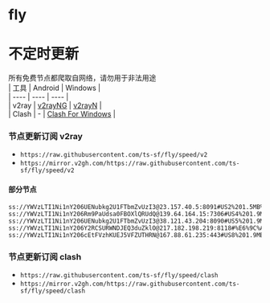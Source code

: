 # fly
# 不定时更新
所有免费节点都爬取自网络，请勿用于非法用途  
|  工具  | Android  | Windows  |  
|  ----  | ----   | ----  |  
| v2ray  | [v2rayNG](https://github.com/2dust/v2rayNG/releases) | [v2rayN](https://github.com/2dust/v2rayN/releases) |  
| Clash  | - | [Clash For Windows](https://github.com/2dust/clashN/releases) | 
  
### 节点更新订阅  v2ray
- `https://raw.githubusercontent.com/ts-sf/fly/speed/v2`  
- `https://mirror.v2gh.com/https://raw.githubusercontent.com/ts-sf/fly/speed/v2`  

#### 部分节点  
``` 
ss://YWVzLTI1Ni1nY206UENubkg2U1FTbmZvUzI3@23.157.40.5:8091#US2%201.5MB%2Fs
ss://YWVzLTI1Ni1nY206Rm9PaUdsa0FBOXlQRUdQ@139.64.164.15:7306#US4%201.9MB%2Fs
ss://YWVzLTI1Ni1nY206UENubkg2U1FTbmZvUzI3@38.121.43.204:8090#US5%201.9MB%2Fs
ss://YWVzLTI1Ni1nY206Y2RCSURWNDJEQ3duZklO@217.182.198.219:8118#%E6%9C%AA%E7%9F%A525%201.7MB%2Fs
ss://YWVzLTI1Ni1nY206cEtFVzhKUEJ5VFZUTHRN@167.88.61.235:443#US8%201.9MB%2Fs
```
### 节点更新订阅  clash
- `https://raw.githubusercontent.com/ts-sf/fly/speed/clash`  
- `https://mirror.v2gh.com/https://raw.githubusercontent.com/ts-sf/fly/speed/clash`  


